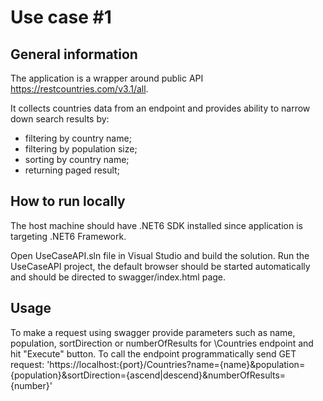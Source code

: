 # Use case #1

## General information

The application is a wrapper around public API https://restcountries.com/v3.1/all. 

It collects countries data from an endpoint and provides ability to narrow down search results by:
- filtering by country name;
- filtering by population size;
- sorting by country name;
- returning paged result;



## How to run locally

The host machine should have .NET6 SDK installed since application is targeting .NET6 Framework.

Open UseCaseAPI.sln file in Visual Studio and build the solution.
Run the UseCaseAPI project, the default browser should be started automatically and should be directed to swagger/index.html page.

## Usage

To make a request using swagger provide parameters such as name, population, sortDirection or numberOfResults for \Countries endpoint and hit "Execute" button.
To call the endpoint programmatically send GET request: 'https://localhost:{port}/Countries?name={name}&population={population}&sortDirection={ascend|descend}&numberOfResults={number}'


